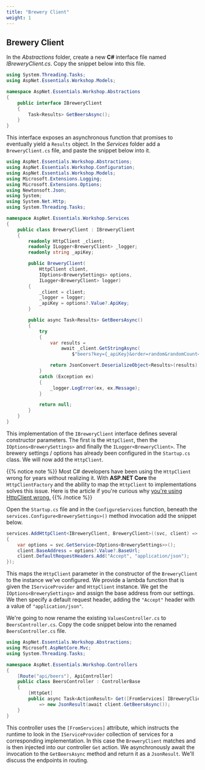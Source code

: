 ```yaml
---
title: "Brewery Client"
weight: 1
---
```


## Brewery Client

In the _Abstractions_ folder, create a new __C#__ interface file named _IBreweryClient.cs_. Copy the snippet below into this file.

```csharp
using System.Threading.Tasks;
using AspNet.Essentials.Workshop.Models;

namespace AspNet.Essentials.Workshop.Abstractions
{
    public interface IBreweryClient
    {
        Task<Results> GetBeersAsync();
    }
}
```

This interface exposes an asynchronous function that promises to eventually yield a `Results` object. In the _Services_ folder add a `BreweryClient.cs` file, and paste the snippet below into it.

```csharp
using AspNet.Essentials.Workshop.Abstractions;
using AspNet.Essentials.Workshop.Configuration;
using AspNet.Essentials.Workshop.Models;
using Microsoft.Extensions.Logging;
using Microsoft.Extensions.Options;
using Newtonsoft.Json;
using System;
using System.Net.Http;
using System.Threading.Tasks;

namespace AspNet.Essentials.Workshop.Services
{
    public class BreweryClient : IBreweryClient
    {
        readonly HttpClient _client;
        readonly ILogger<BreweryClient> _logger;
        readonly string _apiKey;

        public BreweryClient(
            HttpClient client,
            IOptions<BrewerySettings> options,
            ILogger<BreweryClient> logger)
        {
            _client = client;
            _logger = logger;
            _apiKey = options?.Value?.ApiKey;
        }

        public async Task<Results> GetBeersAsync()
        {
            try
            {
                var results =
                    await _client.GetStringAsync(
                        $"beers?key={_apiKey}&order=random&randomCount=10");

                return JsonConvert.DeserializeObject<Results>(results);
            }
            catch (Exception ex)
            {
                _logger.LogError(ex, ex.Message);
            }

            return null;
        }
    }
}
```

This implementation of the `IBreweryClient` interface defines several constructor parameters. The first is the `HttpClient`, then the `IOptions<BrewerySettings>` and finally the `ILogger<BreweryClient>`. The brewery settings / options has already been configured in the `Startup.cs` class. We will now add the `HttpClient`. 

{{% notice note %}}
Most C# developers have been using the `HttpClient` wrong for years without realizing it. With __ASP.NET Core__ the `HttpClientFactory` and the ability to map the `HttpClient` to implementations solves this issue. Here is the article if you're curious why <a href='https://aspnetmonsters.com/2016/08/2016-08-27-httpclientwrong/' target='_blank'>you're using HttpClient wrong.</a>
{{% /notice %}}

Open the `Startup.cs` file and in the `ConfigureServices` function, beneath the `services.Configure<BrewerySettings>()` method invocation add the snippet below.

```csharp
services.AddHttpClient<IBreweryClient, BreweryClient>((svc, client) =>
{
    var options = svc.GetService<IOptions<BrewerySettings>>();
    client.BaseAddress = options?.Value?.BaseUrl;
    client.DefaultRequestHeaders.Add("Accept", "application/json");
});
```

This maps the `HttpClient` parameter in the constructor of the `BreweryClient` to the instance we've configured. We provide a lambda function that is given the `IServiceProvider` and `HttpClient` instance. We get the `IOptions<BrewerySettings>` and assign the base address from our settings. We then specify a default request header, adding the `"Accept"` header with a value of `"application/json"`.

We're going to now rename the existing `ValuesController.cs` to `BeersController.cs`. Copy the code snippet below into the renamed `BeersController.cs` file.

```csharp
using AspNet.Essentials.Workshop.Abstractions;
using Microsoft.AspNetCore.Mvc;
using System.Threading.Tasks;

namespace AspNet.Essentials.Workshop.Controllers
{
    [Route("api/beers"), ApiController]
    public class BeersController : ControllerBase
    {
        [HttpGet]
        public async Task<ActionResult> Get([FromServices] IBreweryClient client)
            => new JsonResult(await client.GetBeersAsync());
    }
}
```

This controller uses the `[FromServices]` attribute, which instructs the runtime to look in the `IServiceProvider` collection of services for a corresponding implementation. In this case the `BreweryClient` matches and is then injected into our controller `Get` action. We asynchronously await the invocation to the `GetBeersAsync` method and return it as a `JsonResult`. We'll discuss the endpoints in routing.